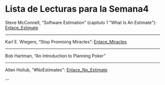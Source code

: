
# Lista de Lecturas para la Semana4
 	
Steve McConnell, “Software Estimation” (capítulo 1 "What Is An Estimate"): [Enlace_Estimate](https://ptgmedia.pearsoncmg.com/images/9780735605350/samplepages/9780735605350.pdf) 

---
Karl E. Wiegers, “Stop Promising Miracles”: [Enlace_Miracles](http://www.uml.org.cn/SoftWareProcess/pdf/delphi.pdf) 

---
Bob Hartman, “An Introduction to Planning Poker”

---
Allen Hollub, "#NoEstimates": [Enlace_No_Estimate](https://www.youtube.com/watch?v=QVBlnCTu9Ms) 

--
